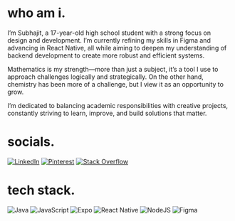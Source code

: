 # who am i.
I’m Subhajit, a 17-year-old high school student with a strong focus on design and development. I’m currently refining my skills in Figma and advancing in React Native, all while aiming to deepen my understanding of backend development to create more robust and efficient systems.

Mathematics is my strength—more than just a subject, it’s a tool I use to approach challenges logically and strategically. On the other hand, chemistry has been more of a challenge, but I view it as an opportunity to grow.

I’m dedicated to balancing academic responsibilities with creative projects, constantly striving to learn, improve, and build solutions that matter.


# socials.
[![LinkedIn](https://img.shields.io/badge/LinkedIn-%230077B5.svg?logo=linkedin&logoColor=white)](https://www.linkedin.com/) 
[![Pinterest](https://img.shields.io/badge/Pinterest-%23E60023.svg?logo=Pinterest&logoColor=white)](https://in.pinterest.com/subhajitr0y/) 
[![Stack Overflow](https://img.shields.io/badge/-Stackoverflow-FE7A16?logo=stack-overflow&logoColor=white)](https://stackoverflow.com/users/23371059/subhajit-roy) 

# tech stack.
![Java](https://img.shields.io/badge/java-%23ED8B00.svg?style=for-the-badge&logo=openjdk&logoColor=white)
![JavaScript](https://img.shields.io/badge/javascript-%23323330.svg?style=for-the-badge&logo=javascript&logoColor=%23F7DF1E)
![Expo](https://img.shields.io/badge/expo-1C1E24?style=for-the-badge&logo=expo&logoColor=#D04A37)
![React Native](https://img.shields.io/badge/react_native-%2320232a.svg?style=for-the-badge&logo=react&logoColor=%2361DAFB)
![NodeJS](https://img.shields.io/badge/node.js-6DA55F?style=for-the-badge&logo=node.js&logoColor=white)
![Figma](https://img.shields.io/badge/figma-%23F24E1E.svg?style=for-the-badge&logo=figma&logoColor=white)
